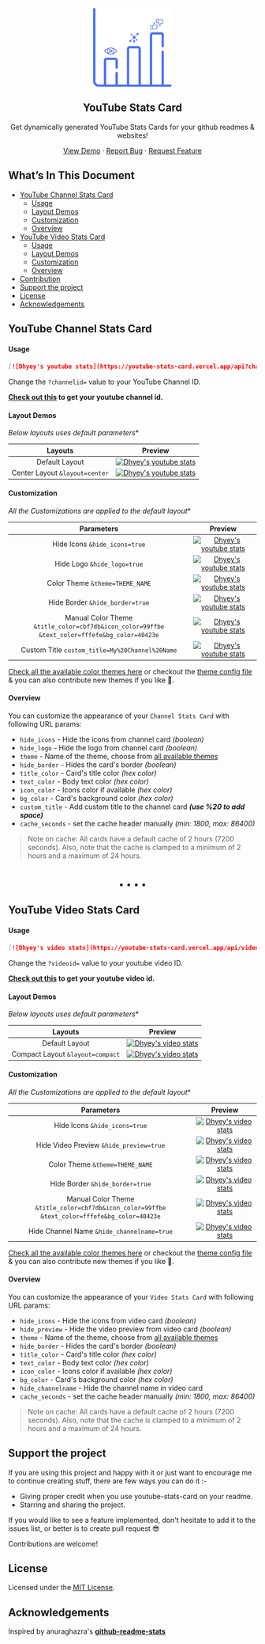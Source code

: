 <p align="center">
    <img width="160px" src="https://raw.githubusercontent.com/dhyeythumar/impression/master/youtube_stats_card_assets/icon.svg" align="center" alt="YouTube Stats Card" />
    <h2 align="center">YouTube Stats Card</h2>
    <p align="center">Get dynamically generated YouTube Stats Cards for your github readmes &amp; websites!</p>
</p>

<p align="center">
    <a href="https://youtube-stats-card.vercel.app/api?channelid=UCpKizIKSk8ga_LCI3e3GUig&layout=center&cache_seconds=14400">View Demo</a>
    ·
    <a href="https://github.com/Dhyeythumar/youtube-stats-card/issues/new/choose">Report Bug</a>
    ·
    <a href="https://github.com/Dhyeythumar/youtube-stats-card/issues/new/choose">Request Feature</a>
</p>

## What’s In This Document

- [YouTube Channel Stats Card](#youtube-channel-stats-card)
  - [Usage](#channel-usage)
  - [Layout Demos](#channel-layout-demos)
  - [Customization](#channel-customization)
  - [Overview](#channel-overview)
- [YouTube Video Stats Card](#youtube-video-stats-card)
  - [Usage](#video-usage)
  - [Layout Demos](#video-layout-demos)
  - [Customization](#video-customization)
  - [Overview](#video-overview)
- [Contribution](./CONTRIBUTING.md)
- [Support the project](#support-the-project)
- [License](#license)
- [Acknowledgements](#acknowledgements)

## YouTube Channel Stats Card

#### **<p id="channel-usage">Usage</p>**

```md
[![Dhyey's youtube stats](https://youtube-stats-card.vercel.app/api?channelid=UCpKizIKSk8ga_LCI3e3GUig)](https://www.youtube.com/channel/UCpKizIKSk8ga_LCI3e3GUig)
```

Change the `?channelid=` value to your YouTube Channel ID.

**[Check out this](https://github.com/Dhyeythumar/youtube-stats-card/discussions/1) to get your youtube channel id.**


#### **<p id="channel-layout-demos">Layout Demos</p>**

_Below layouts uses default parameters_\*

|            Layouts             |                                                                                                         Preview                                                                                                         |
| :----------------------------: | :---------------------------------------------------------------------------------------------------------------------------------------------------------------------------------------------------------------------: |
|         Default Layout         |        [![Dhyey's youtube stats](https://youtube-stats-card.vercel.app/api?channelid=UCpKizIKSk8ga_LCI3e3GUig&cache_seconds=86400)](https://www.youtube.com/channel/UCpKizIKSk8ga_LCI3e3GUig?sub_confirmation=1)        |
| Center Layout `&layout=center` | [![Dhyey's youtube stats](https://youtube-stats-card.vercel.app/api?channelid=UCpKizIKSk8ga_LCI3e3GUig&layout=center&cache_seconds=86400)](https://www.youtube.com/channel/UCpKizIKSk8ga_LCI3e3GUig?sub_confirmation=1) |


#### **<p id="channel-customization">Customization</p>**

_All the Customizations are applied to the default layout_\*

|                                             Parameters                                              |                                                                                                                                     Preview                                                                                                                                      |
| :-------------------------------------------------------------------------------------------------: | :------------------------------------------------------------------------------------------------------------------------------------------------------------------------------------------------------------------------------------------------------------------------------: |
|                                    Hide Icons `&hide_icons=true`                                    |                            [![Dhyey's youtube stats](https://youtube-stats-card.vercel.app/api?channelid=UCpKizIKSk8ga_LCI3e3GUig&hide_icons=true&cache_seconds=86400)](https://www.youtube.com/channel/UCpKizIKSk8ga_LCI3e3GUig?sub_confirmation=1)                             |
|                                     Hide Logo `&hide_logo=true`                                     |                             [![Dhyey's youtube stats](https://youtube-stats-card.vercel.app/api?channelid=UCpKizIKSk8ga_LCI3e3GUig&hide_logo=true&cache_seconds=86400)](https://www.youtube.com/channel/UCpKizIKSk8ga_LCI3e3GUig?sub_confirmation=1)                             |
|                                   Color Theme `&theme=THEME_NAME`                                   |                            [![Dhyey's youtube stats](https://youtube-stats-card.vercel.app/api?channelid=UCpKizIKSk8ga_LCI3e3GUig&theme=dark_pink&cache_seconds=86400)](https://www.youtube.com/channel/UCpKizIKSk8ga_LCI3e3GUig?sub_confirmation=1)                             |
|                                   Hide Border `&hide_border=true`                                   |                            [![Dhyey's youtube stats](https://youtube-stats-card.vercel.app/api?channelid=UCpKizIKSk8ga_LCI3e3GUig&hide_border=true&cache_seconds=86400)](https://www.youtube.com/channel/UCpKizIKSk8ga_LCI3e3GUig?sub_confirmation=1)                            |
| Manual Color Theme `&title_color=cbf7db&icon_color=99ffbe`<br/>`&text_color=fffefe&bg_color=40423e` | [![Dhyey's youtube stats](https://youtube-stats-card.vercel.app/api?channelid=UCpKizIKSk8ga_LCI3e3GUig&title_color=cbf7db&icon_color=99ffbe&text_color=fffefe&bg_color=40423e&cache_seconds=86400)](https://www.youtube.com/channel/UCpKizIKSk8ga_LCI3e3GUig?sub_confirmation=1) |
|                           Custom Title `custom_title=My%20Channel%20Name`                           |                [![Dhyey's youtube stats](https://youtube-stats-card.vercel.app/api?channelid=UCpKizIKSk8ga_LCI3e3GUig&custom_title=My%20Channel%20Name%20Here&cache_seconds=86400)](https://www.youtube.com/channel/UCpKizIKSk8ga_LCI3e3GUig?sub_confirmation=1)                 |

[Check all the available color themes here](./themes/README.md) or checkout the [theme config file](./themes/index.js) & you can also contribute new themes if you like 🙂.


#### **<p id="channel-overview">Overview</p>**

You can customize the appearance of your `Channel Stats Card` with following URL params:

- `hide_icons` - Hide the icons from channel card _(boolean)_
- `hide_logo` - Hide the logo from channel card _(boolean)_
- `theme` - Name of the theme, choose from [all available themes](./themes/README.md)
- `hide_border` - Hides the card's border _(boolean)_
- `title_color` - Card's title color _(hex color)_
- `text_color` - Body text color _(hex color)_
- `icon_color` - Icons color if available _(hex color)_
- `bg_color` - Card's background color _(hex color)_
- `custom_title` - Add custom title to the channel card **_(use %20 to add space)_**
- `cache_seconds` - set the cache header manually _(min: 1800, max: 86400)_

> Note on cache: All cards have a default cache of 2 hours (7200 seconds). Also, note that the cache is clamped to a minimum of 2 hours and a maximum of 24 hours.

<p style="font-weigth:700; font-size:18px;color:" align="center">
<br/>&bull; &bull; &bull; &bull;
</p>

## YouTube Video Stats Card

#### **<p id="video-usage">Usage</p>**

```md
[![Dhyey's video stats](https://youtube-stats-card.vercel.app/api/video?videoid=4vwZNTagHsQ)](https://youtu.be/4vwZNTagHsQ)
```

Change the `?videoid=` value to your youtube video ID.

**[Check out this](https://github.com/Dhyeythumar/youtube-stats-card/discussions/2) to get your youtube video id.**


#### **<p id="video-layout-demos">Layout Demos</p>**

_Below layouts uses default parameters_\*

|             Layouts              |                                                                            Preview                                                                             |
| :------------------------------: | :------------------------------------------------------------------------------------------------------------------------------------------------------------: |
|          Default Layout          |        [![Dhyey's video stats](https://youtube-stats-card.vercel.app/api/video?videoid=4vwZNTagHsQ&cache_seconds=86400)](https://youtu.be/4vwZNTagHsQ)         |
| Compact Layout `&layout=compact` | [![Dhyey's video stats](https://youtube-stats-card.vercel.app/api/video?videoid=4vwZNTagHsQ&layout=compact&cache_seconds=86400)](https://youtu.be/4vwZNTagHsQ) |


#### **<p id="video-customization">Customization</p>**

_All the Customizations are applied to the default layout_\*

|                                             Parameters                                              |                                                                                                        Preview                                                                                                         |
| :-------------------------------------------------------------------------------------------------: | :--------------------------------------------------------------------------------------------------------------------------------------------------------------------------------------------------------------------: |
|                                    Hide Icons `&hide_icons=true`                                    |                            [![Dhyey's video stats](https://youtube-stats-card.vercel.app/api/video?videoid=4vwZNTagHsQ&hide_icons=true&cache_seconds=86400)](https://youtu.be/4vwZNTagHsQ)                             |
|                               Hide Video Preview `&hide_preview=true`                               |                           [![Dhyey's video stats](https://youtube-stats-card.vercel.app/api/video?videoid=4vwZNTagHsQ&hide_preview=true&cache_seconds=86400)](https://youtu.be/4vwZNTagHsQ)                            |
|                                   Color Theme `&theme=THEME_NAME`                                   |                            [![Dhyey's video stats](https://youtube-stats-card.vercel.app/api/video?videoid=4vwZNTagHsQ&theme=dark_pink&cache_seconds=86400)](https://youtu.be/4vwZNTagHsQ)                             |
|                                   Hide Border `&hide_border=true`                                   |                            [![Dhyey's video stats](https://youtube-stats-card.vercel.app/api/video?videoid=4vwZNTagHsQ&hide_border=true&cache_seconds=86400)](https://youtu.be/4vwZNTagHsQ)                            |
| Manual Color Theme `&title_color=cbf7db&icon_color=99ffbe`<br/>`&text_color=fffefe&bg_color=40423e` | [![Dhyey's video stats](https://youtube-stats-card.vercel.app/api/video?videoid=4vwZNTagHsQ&title_color=cbf7db&icon_color=99ffbe&text_color=fffefe&bg_color=40423e&cache_seconds=86400)](https://youtu.be/4vwZNTagHsQ) |
|                             Hide Channel Name `&hide_channelname=true`                              |                         [![Dhyey's video stats](https://youtube-stats-card.vercel.app/api/video?videoid=4vwZNTagHsQ&hide_channelname=true&cache_seconds=86400)](https://youtu.be/4vwZNTagHsQ)                          |

[Check all the available color themes here](./themes/README.md) or checkout the [theme config file](./themes/index.js) & you can also contribute new themes if you like 🙂.


#### **<p id="video-overview">Overview</p>**

You can customize the appearance of your `Video Stats Card` with following URL params:

- `hide_icons` - Hide the icons from video card _(boolean)_
- `hide_preview` - Hide the video preview from video card _(boolean)_
- `theme` - Name of the theme, choose from [all available themes](./themes/README.md)
- `hide_border` - Hides the card's border _(boolean)_
- `title_color` - Card's title color _(hex color)_
- `text_color` - Body text color _(hex color)_
- `icon_color` - Icons color if available _(hex color)_
- `bg_color` - Card's background color _(hex color)_
- `hide_channelname` - Hide the channel name in video card
- `cache_seconds` - set the cache header manually _(min: 1800, max: 86400)_

> Note on cache: All cards have a default cache of 2 hours (7200 seconds). Also, note that the cache is clamped to a minimum of 2 hours and a maximum of 24 hours.

## Support the project

If you are using this project and happy with it or just want to encourage me to continue creating stuff, there are few ways you can do it :-

- Giving proper credit when you use youtube-stats-card on your readme.
- Starring and sharing the project.

If you would like to see a feature implemented, don't hesitate to add it to the issues list, or better is to create pull request 😎

Contributions are welcome!

## License

Licensed under the [MIT License](./LICENSE).

## Acknowledgements

Inspired by anuraghazra's [**github-readme-stats**](https://github.com/anuraghazra/github-readme-stats)
